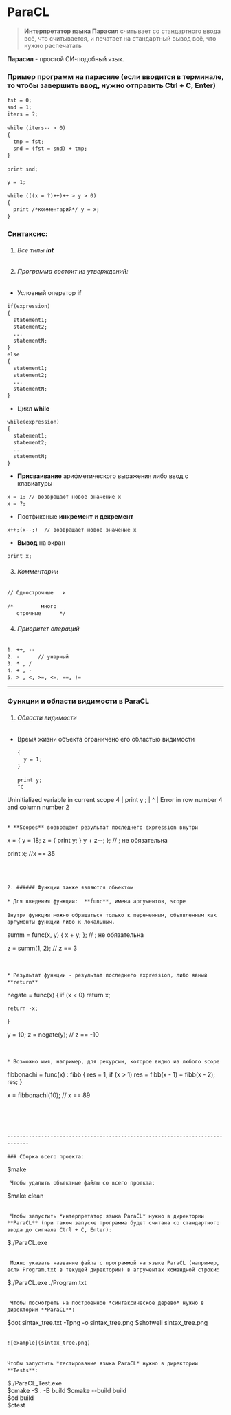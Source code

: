 # ParaCL 

> **Интерпретатор языка Парасил** считывает со стандартного ввода всё, что считывается, и печатает на стандартный вывод всё, что нужно распечатать

 **Парасил** - простой СИ-подобный язык.
  
 ### Пример программ на парасиле (если вводится в терминале, то чтобы завершить ввод, нужно отправить Ctrl + C, Enter)
  ```
  fst = 0;
  snd = 1;
  iters = ?;

  while (iters-- > 0)
  {
    tmp = fst;
    snd = (fst = snd) + tmp;
  }

  print snd;

  ```

  ```
  y = 1;

  while (((x = ?)++)++ > y > 0)
  {
    print /*комментарий*/ y = x;
  }

  ```

 ### Синтаксис:

  1. ###### Все типы **int**

  2. ###### Программа состоит из *утверждений*:


  * Условный оператор **if**
  ```
  if(expression) 
  {
    statement1;
    statement2;
    ...
    statementN;
  }
  else
  {
    statement1;
    statement2;
    ...
    statementN;
  }
  ```


  * Цикл **while**
  ```
  while(expression)
  {
    statement1;
    statement2;
    ...
    statementN;
  }
  ```


  * **Присваивание** арифметического выражения либо ввод с клавиатуры
  ```
  x = 1; // возвращают новое значение x
  x = ?; 
  ```


  * Постфиксные **инкремент** и **декремент**
  ```
  x++;(x--;)  // возвращает новое значение x 
  ```


  * **Вывод** на экран
  ```
  print x; 
  ```


  3. ###### Комментарии
  ```
  // Однострочные   и 

  /*         много
     строчные      */
  ```


  4. ###### Приоритет операций
  ```
  1. ++, --
  2. -      // унарный
  3. * , /
  4. + , -
  5. > , <, >=, <=, ==, !=
  ```

-----------------------------------------------------------------------------

 ### Функции и области видимости в ParaCL


  1. ###### Области видимости

* Время жизни объекта ограничено его областью видимости
  ```
  {
    y = 1;
  }

  print y;
  ^C

Uninitialized variable in current scope
4 | print y ; 
  |        ^
  | Error in row number 4 and column number 2


  ```

* **Scopes** возвращают результат последнего expression внутри
  ```
  x = {
    y = 18;
    z = { print y; }
    y + z--;
  }; //  ; не обязательна

  print x; //x == 35
  ```



  2. ###### Функции также являются объектом

  * Для введения функции:  **func**, имена аргументов, scope

  Внутри функции можно обращаться только к переменным, объявленным как аргументы функции либо к локальным.

  ```
  summ = func(x, y)
  {
    x + y;
  }; // ; не  обязательна

  z = summ(1, 2); // z == 3
  ```


  * Результат функции - результат последнего expression, либо явный **return**
  ```
  negate = func(x)
  {
    if (x < 0)
      return x;

    return -x;
  }

  y = 10;
  z = negate(y); // z == -10
  ```


  * Возможно имя, например, для рекурсии, которое видно из любого scope
  ```
  fibbonachi = func(x) : fibb
  {
    res = 1;
    if (x > 1)
      res = fibb(x - 1) + fibb(x - 2);
    res;
  }

  x = fibbonachi(10); // x == 89
  ```



 
-----------------------------------------------------------------------------

 ### Сборка всего проекта:  
```
  $make
```
 Чтобы удалить объектные файлы со всего проекта:  
```
  $make clean
```

 Чтобы запустить *интерпретатор языка ParaCL* нужно в директории **ParaCL** (при таком запуске программа будет считана со стандартного ввода до сигнала Ctrl + C, Enter):
``` 
  $./ParaCL.exe   
``` 

 Можно указать название файла с программой на языке ParaCL (например, если Program.txt в текущей директории) в агрументах командной строки:
```
 $./ParaCL.exe  ./Program.txt
```

 Чтобы посмотреть на построенное *синтаксическое дерево* нужно в директории **ParaCL**:
 ```
 $dot sintax_tree.txt -Tpng -o sintax_tree.png
 $shotwell sintax_tree.png

 ```

![example](sintax_tree.png)  


 Чтобы запустить *тестирование языка ParaCL* нужно в директории **Tests**:  
```  
  $./ParaCL_Test.exe  
  $cmake -S . -B build
  $cmake --build build  
  $cd build    
  $ctest  
``` 
 


